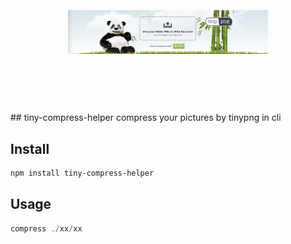 <h1 align="center">
	<br>
	<br>
	<img width="320" src="shots/1.png" alt="Chalk">
	<br>
	<br>
	<br>
</h1>
## tiny-compress-helper
compress your pictures by tinypng in cli


## Install

```sh
npm install tiny-compress-helper
```

## Usage

```js
compress ./xx/xx
```
